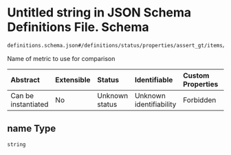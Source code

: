 # Untitled string in JSON Schema Definitions File.  Schema

```txt
definitions.schema.json#/definitions/status/properties/assert_gt/items/properties/name
```

Name of metric to use for comparison

| Abstract            | Extensible | Status         | Identifiable            | Custom Properties | Additional Properties | Access Restrictions | Defined In                                                                         |
| :------------------ | :--------- | :------------- | :---------------------- | :---------------- | :-------------------- | :------------------ | :--------------------------------------------------------------------------------- |
| Can be instantiated | No         | Unknown status | Unknown identifiability | Forbidden         | Allowed               | none                | [definitions.schema.json\*](../out/definitions.schema.json "open original schema") |

## name Type

`string`
